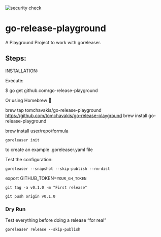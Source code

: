 ![security check](https://github.com/tomchavakis/go-release-playground/workflows/security%20check/badge.svg)

# go-release-playground

A Playground Project to work with goreleaser.

## Steps:


INSTALLATION:

Execute:

$ go get github.com/go-release-playground

Or using Homebrew 🍺

brew tap tomchavakis/go-release-playground https://github.com/tomchavakis/go-release-playground
brew install go-release-playground

brew install user/repo/formula



`goreleaser init`

to create an example .goreleaser.yaml file

Test the configuration:

`goreleaser --snapshot --skip-publish --rm-dist`


export GITHUB_TOKEN=`YOUR_GH_TOKEN`

`git tag -a v0.1.0 -m "First release"`

`git push origin v0.1.0`


### Dry Run

Test everything before doing a release “for real”

`goreleaser release --skip-publish`